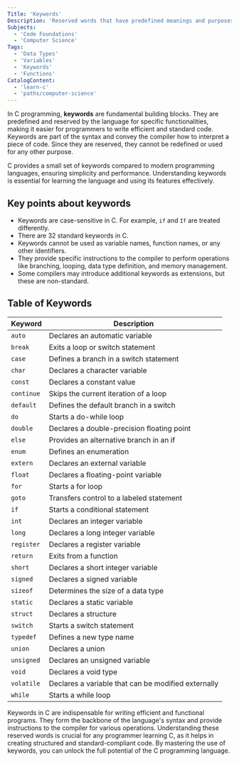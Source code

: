 ```yaml
---
Title: 'Keywords'
Description: 'Reserved words that have predefined meanings and purposes in the programming language and cannot be used as identifiers.'
Subjects:
  - 'Code Foundations'
  - 'Computer Science'
Tags:
  - 'Data Types'
  - 'Variables'
  - 'Keywords'
  - 'Functions'
CatalogContent:
  - 'learn-c'
  - 'paths/computer-science'
---
```


In C programming, **keywords** are fundamental building blocks. They are predefined and reserved by the language for specific functionalities, making it easier for programmers to write efficient and standard code. Keywords are part of the syntax and convey the compiler how to interpret a piece of code. Since they are reserved, they cannot be redefined or used for any other purpose.

C provides a small set of keywords compared to modern programming languages, ensuring simplicity and performance. Understanding keywords is essential for learning the language and using its features effectively.

## Key points about keywords

- Keywords are case-sensitive in C. For example, `if` and `If` are treated differently.
- There are 32 standard keywords in C.
- Keywords cannot be used as variable names, function names, or any other identifiers.
- They provide specific instructions to the compiler to perform operations like branching, looping, data type definition, and memory management.
- Some compilers may introduce additional keywords as extensions, but these are non-standard.

## Table of Keywords

| Keyword    | Description                                         |
| ---------- | --------------------------------------------------- |
| `auto`     | Declares an automatic variable                      |
| `break`    | Exits a loop or switch statement                    |
| `case`     | Defines a branch in a switch statement              |
| `char`     | Declares a character variable                       |
| `const`    | Declares a constant value                           |
| `continue` | Skips the current iteration of a loop               |
| `default`  | Defines the default branch in a switch              |
| `do`       | Starts a do-while loop                              |
| `double`   | Declares a double-precision floating point          |
| `else`     | Provides an alternative branch in an if             |
| `enum`     | Defines an enumeration                              |
| `extern`   | Declares an external variable                       |
| `float`    | Declares a floating-point variable                  |
| `for`      | Starts a for loop                                   |
| `goto`     | Transfers control to a labeled statement            |
| `if`       | Starts a conditional statement                      |
| `int`      | Declares an integer variable                        |
| `long`     | Declares a long integer variable                    |
| `register` | Declares a register variable                        |
| `return`   | Exits from a function                               |
| `short`    | Declares a short integer variable                   |
| `signed`   | Declares a signed variable                          |
| `sizeof`   | Determines the size of a data type                  |
| `static`   | Declares a static variable                          |
| `struct`   | Declares a structure                                |
| `switch`   | Starts a switch statement                           |
| `typedef`  | Defines a new type name                             |
| `union`    | Declares a union                                    |
| `unsigned` | Declares an unsigned variable                       |
| `void`     | Declares a void type                                |
| `volatile` | Declares a variable that can be modified externally |
| `while`    | Starts a while loop                                 |

Keywords in C are indispensable for writing efficient and functional programs. They form the backbone of the language's syntax and provide instructions to the compiler for various operations. Understanding these reserved words is crucial for any programmer learning C, as it helps in creating structured and standard-compliant code. By mastering the use of keywords, you can unlock the full potential of the C programming language.
